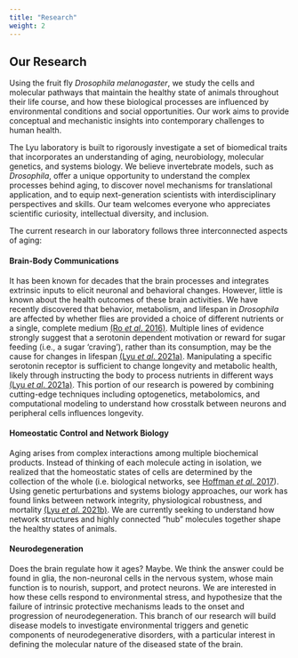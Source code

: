 ```yaml
---
title: "Research"
weight: 2
---
```


## Our Research

Using the fruit fly *Drosophila melanogaster*, we study the cells and molecular pathways that maintain the healthy state of animals throughout their life course, and how these biological processes are influenced by environmental conditions and social opportunities. Our work aims to provide conceptual and mechanistic insights into contemporary challenges to human health.

The Lyu laboratory is built to rigorously investigate a set of biomedical traits that incorporates an understanding of aging, neurobiology, molecular genetics, and systems biology. We believe invertebrate models, such as *Drosophila*, offer a unique opportunity to understand the complex processes behind aging, to discover novel mechanisms for translational application, and to equip next-generation scientists with interdisciplinary perspectives and skills. Our team welcomes everyone who appreciates scientific curiosity, intellectual diversity, and inclusion.

The current research in our laboratory follows three interconnected aspects of aging:

#### Brain-Body Communications

It has been known for decades that the brain processes and integrates extrinsic inputs to elicit neuronal and behavioral changes. However, little is known about the health outcomes of these brain activities. We have recently discovered that behavior, metabolism, and lifespan in *Drosophila* are affected by whether flies are provided a choice of different nutrients or a single, complete medium [(Ro *et al*. 2016)](https://elifesciences.org/articles/16843). Multiple lines of evidence strongly suggest that a serotonin dependent motivation or reward for sugar feeding (i.e., a sugar ‘craving’), rather than its consumption, may be the cause for changes in lifespan [(Lyu *et al*. 2021a)](https://elifesciences.org/articles/59399). Manipulating a specific serotonin receptor is sufficient to change longevity and metabolic health, likely through instructing the body to process nutrients in different ways [(Lyu *et al*. 2021a)](https://elifesciences.org/articles/59399). This portion of our research is powered by combining cutting-edge techniques including optogenetics, metabolomics, and computational modeling to understand how crosstalk between neurons and peripheral cells influences longevity.

#### Homeostatic Control and Network Biology

Aging arises from complex interactions among multiple biochemical products. Instead of thinking of each molecule acting in isolation, we realized that the homeostatic states of cells are determined by the collection of the whole (i.e. biological networks, see [Hoffman *et al*. 2017](https://portlandpress.com/essaysbiochem/article-abstract/61/3/379/78415/Proteomics-and-metabolomics-in-ageing-research?redirectedFrom=fulltext)). Using genetic perturbations and systems biology approaches, our work has found links between network integrity, physiological robustness, and mortality [(Lyu *et al*. 2021b)](https://www.nature.com/articles/s42003-021-02260-5). We are currently seeking to understand how network structures and highly connected “hub” molecules together shape the healthy states of animals.

#### Neurodegeneration

Does the brain regulate how it ages? Maybe. We think the answer could be found in glia, the non-neuronal cells in the nervous system, whose main function is to nourish, support, and protect neurons. We are interested in how these cells respond to environmental stress, and hypothesize that the failure of intrinsic protective mechanisms leads to the onset and progression of neurodegeneration. This branch of our research will build disease models to investigate environmental triggers and genetic components of neurodegenerative disorders, with a particular interest in defining the molecular nature of the diseased state of the brain.
